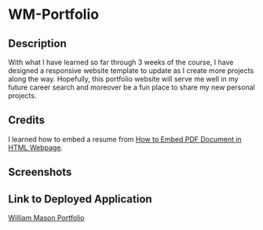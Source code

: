 # WM-Portfolio #

## Description ##
With what I have learned so far through 3 weeks of the course, I have designed a responsive website template to update as I
create more projects along the way. Hopefully, this portfolio website will serve me well in my future career search and moreover
be a fun place to share my new personal projects.

## Credits ##
I learned how to embed a resume from [How to Embed PDF Document in HTML Webpage](https://www.codexworld.com/embed-pdf-document-file-in-html-web-page/#:~:text=Generally%2C%20a%20hyperlink%20is%20used,document%20on%20the%20web%20page).

## Screenshots ##

## Link to Deployed Application ##
[William Mason Portfolio](https://wmason1997.github.io/WM-Portfolio/)